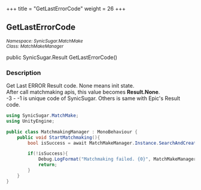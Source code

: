 +++
title = "GetLastErrorCode"
weight = 26
+++
## GetLastErrorCode
<small>*Namespace: SynicSugar.MatchMake* <br>
*Class: MatchMakeManager* </small>

public SynicSugar.Result GetLastErrorCode()


### Description
Get Last ERROR Result code. None means init state. <br>
After call matchmaking apis, this value becomes **Result.None**.<br>
-3 - -1 is unique code of SynicSugar. Others is same with Epic's Result code.


```cs
using SynicSugar.MatchMake;
using UnityEngine;

public class MatchmakingManager : MonoBehaviour {
    public void StartMatchmaking(){
        bool isSuccess = await MatchMakeManager.Instance.SearchAndCreateLobby(matchConditions.GetLobbyCondition(32), minLobbyMember: 5);

        if(!isSuccess){
            Debug.LogFormat("Matchmaking failed. {0}", MatchMakeManager.Instance.GetLastErrorCode());
            return;
        }
    }
}
```